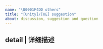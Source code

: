 ```yaml
---
name: "\U0001F4DD others"
title: "[Unity]/[UE] suggestion"
about: discussion, suggestion and question
---
```


## detail | 详细描述
